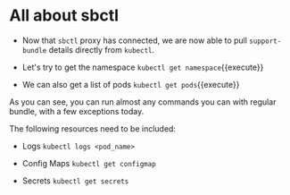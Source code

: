 
# All about sbctl 

* Now that `sbctl` proxy has connected, we are now able to pull `support-bundle` details directly from `kubectl`.

* Let's try to get the namespace 
`kubectl get namespace`{{execute}}

* We can also get a list of pods
`kubectl get pods`{{execute}}

As you can see, you can run almost any commands you can with regular bundle, with a few exceptions today.

The following resources need to be included:

* Logs
`kubectl logs <pod_name>`

* Config Maps
`kubectl get configmap`

* Secrets
`kubectl get secrets`